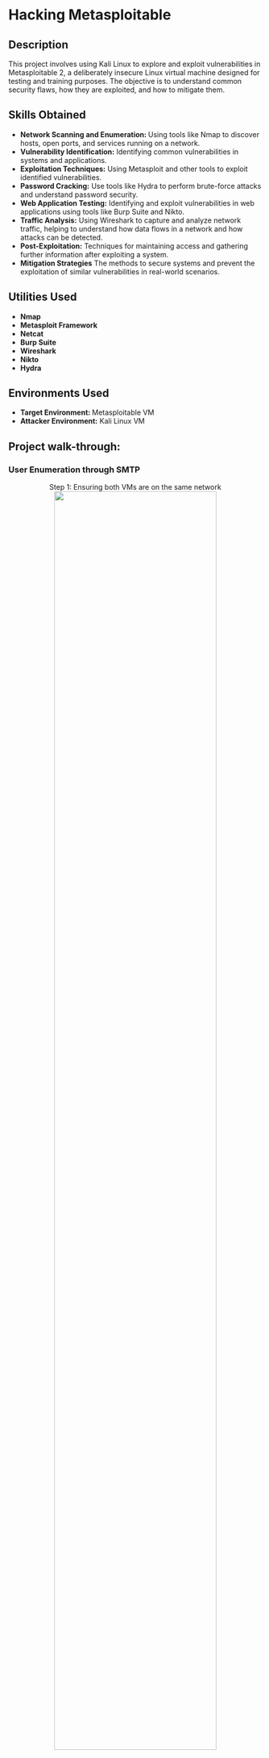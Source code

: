 <h1>Hacking Metasploitable</h1>

<h2>Description</h2>
This project involves using Kali Linux to explore and exploit vulnerabilities in Metasploitable 2, a deliberately insecure Linux virtual machine designed for testing and training purposes. The objective is to understand common security flaws, how they are exploited, and how to mitigate them.
<br />

<h2>Skills Obtained</h2>

- <b>Network Scanning and Enumeration: </b> Using tools like Nmap to discover hosts, open ports, and services running on a network.
- <b>Vulnerability Identification:</b> Identifying common vulnerabilities in systems and applications.
- <b>Exploitation Techniques:</b> Using Metasploit and other tools to exploit identified vulnerabilities.
- <b>Password Cracking:</b> Use tools like Hydra to perform brute-force attacks and understand password security.
- <b>Web Application Testing:</b> Identifying and exploit vulnerabilities in web applications using tools like Burp Suite and Nikto.
- <b>Traffic Analysis:</b> Using Wireshark to capture and analyze network traffic, helping to understand how data flows in a network and how attacks can be detected.
- <b>Post-Exploitation:</b> Techniques for maintaining access and gathering further information after exploiting a system.
- <b>Mitigation Strategies</b> The methods to secure systems and prevent the exploitation of similar vulnerabilities in real-world scenarios.

<h2>Utilities Used</h2>

- <b>Nmap</b> 
- <b>Metasploit Framework</b>
- <b>Netcat</b> 
- <b>Burp Suite </b> 
- <b>Wireshark</b> 
- <b>Nikto</b>
- <b>Hydra</b>
 <h2>Environments Used </h2>

- <b>Target Environment: </b> Metasploitable VM
- <b>Attacker Environment:</b> Kali Linux VM  

<h2>Project walk-through:</h2>
<h3>User Enumeration through SMTP</h3>
<p align="center">
Step 1: Ensuring both VMs are on the same network <br/>
<img src="https://i.imgur.com/Sh3tT2J.png" height="80%" width="80% alt="Sploit"/>
<br />
<br />
Step 2: Scan the target server using NMAP  <br/>
<img src="https://i.imgur.com/5yfQhPY.png" height="80%" width="80%" alt="Sploit"/>
<br />
<br />
Step 3: Open Metasploit Framework, After Identifying which port we will exploit. <br/>
Step 4: Enter “grep scanner search smtp” as a command <br/>
<img src="https://i.imgur.com/2TW7pxr.png" height="80%" width="80%" alt="Sploit"/>
<br />
<br />
Set metasploitable (Target VM) as RHOSTS  <br/> 
<img src="https://i.imgur.com/GqdjqJl.png" height="80%" width="80%" alt="Pi-Hole steps"/>
<br />
<br />
As per below image, we're going to exploit unix_users.txt  <br/>
<img src="https://i.imgur.com/apeVO4V.png" height="80%" width="80%" alt="Disk Sanitization Steps"/>
<br />
<br />
Step 5: Verifying if users are really found.  <br/>
 <br/>
 If we Verify "backup", the result will be positive but if we check another user which is snot included (ex: test), we’ll get a negative result.<br/>
 <img src="https://i.imgur.com/umlbe5Z.png" height="80%" width="80%" alt="Pi-Hole steps"/>
 <br/>
 <h1 align="center">THANK YOU</h1>
</p>



<!--
 ```diff
- text in red
+ text in green
! text in orange
# text in gray
@@ text in purple (and bold)@@
```
--!>

